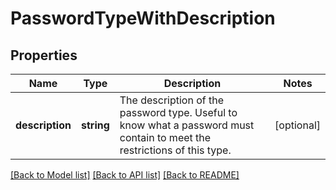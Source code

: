 # PasswordTypeWithDescription

## Properties
Name | Type | Description | Notes
------------ | ------------- | ------------- | -------------
**description** | **string** | The description of the password type. Useful to know what a password must contain to meet the restrictions of this type. | [optional] 

[[Back to Model list]](../../README.md#documentation-for-models) [[Back to API list]](../../README.md#documentation-for-api-endpoints) [[Back to README]](../../README.md)

